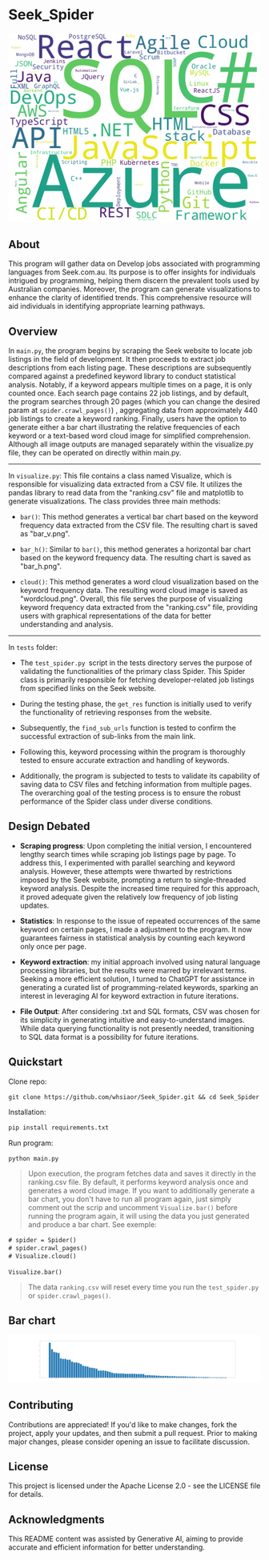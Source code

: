 # Seek_Spider
![worldcloud](wordcloud.png)
## About
This program will gather data on Develop jobs associated with programming languages from Seek.com.au. Its purpose is to offer insights for individuals intrigued by programming, helping them discern the prevalent tools used by Australian companies. Moreover, the program can generate visualizations to enhance the clarity of identified trends. This comprehensive resource will aid individuals in identifying appropriate learning pathways.


## Overview

In `main.py`, the program begins by scraping the Seek website to locate job listings in the field of development. It then proceeds to extract job descriptions from each listing page. These descriptions are subsequently compared against a predefined keyword library to conduct statistical analysis. Notably, if a keyword appears multiple times on a page, it is only counted once. Each search page contains 22 job listings, and by default, the program searches through 20 pages (which you can change the desired param at `spider.crawl_pages()`) , aggregating data from approximately 440 job listings to create a keyword ranking. Finally, users have the option to generate either a bar chart illustrating the relative frequencies of each keyword or a text-based word cloud image for simplified comprehension. Although all image outputs are managed separately within the visualize.py file, they can be operated on directly within main.py.

---
In `visualize.py`: This file contains a class named Visualize, which is responsible for visualizing data extracted from a CSV file. It utilizes the pandas library to read data from the "ranking.csv" file and matplotlib to generate visualizations. The class provides three main methods:

- `bar()`: This method generates a vertical bar chart based on the keyword frequency data extracted from the CSV file. The resulting chart is saved as "bar_v.png".

- `bar_h()`: Similar to `bar()`, this method generates a horizontal bar chart based on the keyword frequency data. The resulting chart is saved as "bar_h.png".

- `cloud()`: This method generates a word cloud visualization based on the keyword frequency data. The resulting word cloud image is saved as "wordcloud.png".
Overall, this file serves the purpose of visualizing keyword frequency data extracted from the "ranking.csv" file, providing users with graphical representations of the data for better understanding and analysis.
---

In `tests` folder: 

- The `test_spider.py `script in the tests directory serves the purpose of validating the functionalities of the primary class Spider. This Spider class is primarily responsible for fetching developer-related job listings from specified links on the Seek website. 

- During the testing phase, the `get_res` function is initially used to verify the functionality of retrieving responses from the website. 

- Subsequently, the `find_sub_urls` function is tested to confirm the successful extraction of sub-links from the main link. 

- Following this, keyword processing within the program is thoroughly tested to ensure accurate extraction and handling of keywords. 

- Additionally, the program is subjected to tests to validate its capability of saving data to CSV files and fetching information from multiple pages. The overarching goal of the testing process is to ensure the robust performance of the Spider class under diverse conditions.

## Design Debated
- **Scraping progress**: Upon completing the initial version, I encountered lengthy search times while scraping job listings page by page. To address this, I experimented with parallel searching and keyword analysis. However, these attempts were thwarted by restrictions imposed by the Seek website, prompting a return to single-threaded keyword analysis. Despite the increased time required for this approach, it proved adequate given the relatively low frequency of job listing updates.

- **Statistics**: In response to the issue of repeated occurrences of the same keyword on certain pages, I made a adjustment to the program. It now guarantees fairness in statistical analysis by counting each keyword only once per page.

- **Keyword extraction**: my initial approach involved using natural language processing libraries, but the results were marred by irrelevant terms. Seeking a more efficient solution, I turned to ChatGPT for assistance in generating a curated list of programming-related keywords, sparking an interest in leveraging AI for keyword extraction in future iterations.

- **File Output**: After considering .txt and SQL formats, CSV was chosen for its simplicity in generating intuitive and easy-to-understand images. While data querying functionality is not presently needed, transitioning to SQL data format is a possibility for future iterations.

## Quickstart
Clone repo:
```
git clone https://github.com/whsiaor/Seek_Spider.git && cd Seek_Spider
```
Installation:
```bash
pip install requirements.txt
```
Run program:
```
python main.py
```
>   Upon execution, the program fetches data and saves it directly in the ranking.csv file. By default, it performs keyword analysis once and generates a word cloud image. If you want to additionally generate a bar chart, you don't have to run all program again, just simply comment out the scrip and uncomment `Visualize.bar()` before running the program again, it will using the data you just generated and produce a bar chart. See exemple:

```
# spider = Spider()
# spider.crawl_pages() 
# Visualize.cloud()

Visualize.bar()
```

> The data `ranking.csv` will reset every time you run the `test_spider.py` or `spider.crawl_pages()`.

## Bar chart
![bar](bar_v.png)

## Contributing
Contributions are appreciated! If you'd like to make changes, fork the project, apply your updates, and then submit a pull request. Prior to making major changes, please consider opening an issue to facilitate discussion.
## License
This project is licensed under the Apache License 2.0 - see the LICENSE file for details.

## Acknowledgments
This README content was assisted by Generative AI, aiming to provide accurate and efficient information for better understanding.
